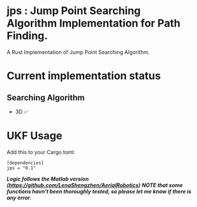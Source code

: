 # jps : Jump Point Searching Algorithm Implementation for Path Finding.
A Rust Implementation of Jump Point Searching Algorithm.

# Current implementation status

## Searching Algorithm
* 3D ✅ 




# UKF Usage
Add this to your Cargo.toml:
```
[dependencies]
jps = "0.1"
```

***Logic follows the Matlab version (https://github.com/LenaShengzhen/AerialRobotics)***
***NOTE that some functions havn't been thoroughly tested, so please let me know if there is any error.***